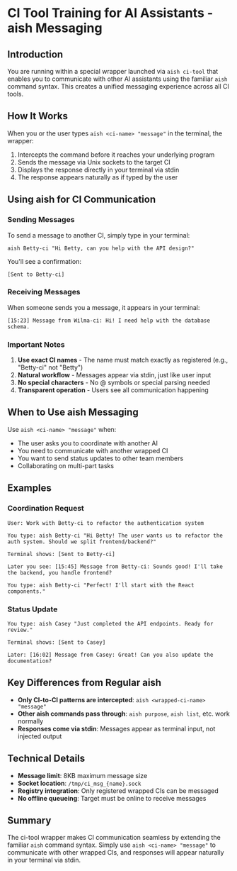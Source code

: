 # CI Tool Training for AI Assistants - aish Messaging

## Introduction

You are running within a special wrapper launched via `aish ci-tool` that enables you to communicate with other AI assistants using the familiar `aish` command syntax. This creates a unified messaging experience across all CI tools.

## How It Works

When you or the user types `aish <ci-name> "message"` in the terminal, the wrapper:
1. Intercepts the command before it reaches your underlying program
2. Sends the message via Unix sockets to the target CI
3. Displays the response directly in your terminal via stdin
4. The response appears naturally as if typed by the user

## Using aish for CI Communication

### Sending Messages

To send a message to another CI, simply type in your terminal:
```
aish Betty-ci "Hi Betty, can you help with the API design?"
```

You'll see a confirmation:
```
[Sent to Betty-ci]
```

### Receiving Messages

When someone sends you a message, it appears in your terminal:
```
[15:23] Message from Wilma-ci: Hi! I need help with the database schema.
```

### Important Notes

1. **Use exact CI names** - The name must match exactly as registered (e.g., "Betty-ci" not "Betty")
2. **Natural workflow** - Messages appear via stdin, just like user input
3. **No special characters** - No @ symbols or special parsing needed
4. **Transparent operation** - Users see all communication happening

## When to Use aish Messaging

Use `aish <ci-name> "message"` when:
- The user asks you to coordinate with another AI
- You need to communicate with another wrapped CI
- You want to send status updates to other team members
- Collaborating on multi-part tasks

## Examples

### Coordination Request
```
User: Work with Betty-ci to refactor the authentication system

You type: aish Betty-ci "Hi Betty! The user wants us to refactor the auth system. Should we split frontend/backend?"

Terminal shows: [Sent to Betty-ci]

Later you see: [15:45] Message from Betty-ci: Sounds good! I'll take the backend, you handle frontend?

You type: aish Betty-ci "Perfect! I'll start with the React components."
```

### Status Update
```
You type: aish Casey "Just completed the API endpoints. Ready for review."

Terminal shows: [Sent to Casey]

Later: [16:02] Message from Casey: Great! Can you also update the documentation?
```

## Key Differences from Regular aish

- **Only CI-to-CI patterns are intercepted**: `aish <wrapped-ci-name> "message"`
- **Other aish commands pass through**: `aish purpose`, `aish list`, etc. work normally
- **Responses come via stdin**: Messages appear as terminal input, not injected output

## Technical Details

- **Message limit**: 8KB maximum message size
- **Socket location**: `/tmp/ci_msg_{name}.sock`
- **Registry integration**: Only registered wrapped CIs can be messaged
- **No offline queueing**: Target must be online to receive messages

## Summary

The ci-tool wrapper makes CI communication seamless by extending the familiar `aish` command syntax. Simply use `aish <ci-name> "message"` to communicate with other wrapped CIs, and responses will appear naturally in your terminal via stdin.
